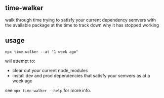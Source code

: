 time-walker
---
walk through time trying to satisfy your current dependency semvers with the 
available package at the time to track down why it has stopped working

usage
---

`npx time-walker --at "1 week ago"`

will attempt to:
- clear out your current node_modules
- install dev and prod dependencies that satisfy your semvers as at a week ago

see `npx time-walker --help` for more info.
